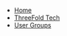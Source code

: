 * [Home](/?id=threefold-tech)
* [ThreeFold Tech](/tech/README.md)
* [User Groups](/tech/usergroups/readme.md)
